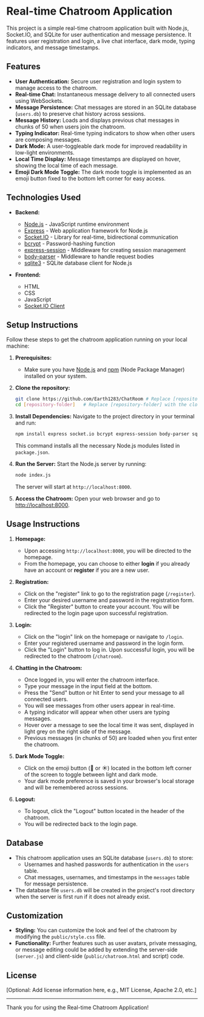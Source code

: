 # Real-time Chatroom Application

This project is a simple real-time chatroom application built with Node.js, Socket.IO, and SQLite for user authentication and message persistence. It features user registration and login, a live chat interface, dark mode, typing indicators, and message timestamps.

## Features

*   **User Authentication:** Secure user registration and login system to manage access to the chatroom.
*   **Real-time Chat:**  Instantaneous message delivery to all connected users using WebSockets.
*   **Message Persistence:** Chat messages are stored in an SQLite database (`users.db`) to preserve chat history across sessions.
*   **Message History:**  Loads and displays previous chat messages in chunks of 50 when users join the chatroom.
*   **Typing Indicator:**  Real-time typing indicators to show when other users are composing messages.
*   **Dark Mode:**  A user-toggleable dark mode for improved readability in low-light environments.
*   **Local Time Display:** Message timestamps are displayed on hover, showing the local time of each message.
*   **Emoji Dark Mode Toggle:**  The dark mode toggle is implemented as an emoji button fixed to the bottom left corner for easy access.

## Technologies Used

*   **Backend:**
    *   [Node.js](https://nodejs.org/) - JavaScript runtime environment
    *   [Express](https://expressjs.com/) - Web application framework for Node.js
    *   [Socket.IO](https://socket.io/) - Library for real-time, bidirectional communication
    *   [bcrypt](https://www.npmjs.com/package/bcrypt) - Password-hashing function
    *   [express-session](https://www.npmjs.com/package/express-session) - Middleware for creating session management
    *   [body-parser](https://www.npmjs.com/package/body-parser) - Middleware to handle request bodies
    *   [sqlite3](https://www.npmjs.com/package/sqlite3) - SQLite database client for Node.js

*   **Frontend:**
    *   HTML
    *   CSS
    *   JavaScript
    *   [Socket.IO Client](https://www.npmjs.com/package/socket.io-client)

## Setup Instructions

Follow these steps to get the chatroom application running on your local machine:

1.  **Prerequisites:**
    *   Make sure you have [Node.js](https://nodejs.org/) and [npm](https://www.npmjs.com/) (Node Package Manager) installed on your system.

2.  **Clone the repository:**
    ```bash
    git clone https://github.com/Earth1283/ChatRoom # Replace [repository-url] with the actual repository URL
    cd [repository-folder]   # Replace [repository-folder] with the cloned repository folder name
    ```

3.  **Install Dependencies:**
    Navigate to the project directory in your terminal and run:
    ```bash
    npm install express socket.io bcrypt express-session body-parser sqlite3
    ```
    This command installs all the necessary Node.js modules listed in `package.json`.

4.  **Run the Server:**
    Start the Node.js server by running:
    ```bash
    node index.js
    ```
    The server will start at `http://localhost:8000`.

5.  **Access the Chatroom:**
    Open your web browser and go to [http://localhost:8000](http://localhost:8000).

## Usage Instructions

1.  **Homepage:**
    *   Upon accessing `http://localhost:8000`, you will be directed to the homepage.
    *   From the homepage, you can choose to either **login** if you already have an account or **register** if you are a new user.

2.  **Registration:**
    *   Click on the "register" link to go to the registration page (`/register`).
    *   Enter your desired username and password in the registration form.
    *   Click the "Register" button to create your account. You will be redirected to the login page upon successful registration.

3.  **Login:**
    *   Click on the "login" link on the homepage or navigate to `/login`.
    *   Enter your registered username and password in the login form.
    *   Click the "Login" button to log in. Upon successful login, you will be redirected to the chatroom (`/chatroom`).

4.  **Chatting in the Chatroom:**
    *   Once logged in, you will enter the chatroom interface.
    *   Type your message in the input field at the bottom.
    *   Press the "Send" button or hit Enter to send your message to all connected users.
    *   You will see messages from other users appear in real-time.
    *   A typing indicator will appear when other users are typing messages.
    *   Hover over a message to see the local time it was sent, displayed in light grey on the right side of the message.
    *   Previous messages (in chunks of 50) are loaded when you first enter the chatroom.

5.  **Dark Mode Toggle:**
    *   Click on the emoji button (🌙 or ☀️) located in the bottom left corner of the screen to toggle between light and dark mode.
    *   Your dark mode preference is saved in your browser's local storage and will be remembered across sessions.

6.  **Logout:**
    *   To logout, click the "Logout" button located in the header of the chatroom.
    *   You will be redirected back to the login page.

## Database

*   This chatroom application uses an SQLite database (`users.db`) to store:
    *   Usernames and hashed passwords for authentication in the `users` table.
    *   Chat messages, usernames, and timestamps in the `messages` table for message persistence.
*   The database file `users.db` will be created in the project's root directory when the server is first run if it does not already exist.

## Customization

*   **Styling:** You can customize the look and feel of the chatroom by modifying the `public/style.css` file.
*   **Functionality:**  Further features such as user avatars, private messaging, or message editing could be added by extending the server-side (`server.js`) and client-side (`public/chatroom.html` and script) code.

## License

[Optional: Add license information here, e.g., MIT License, Apache 2.0, etc.]

---

Thank you for using the Real-time Chatroom Application!